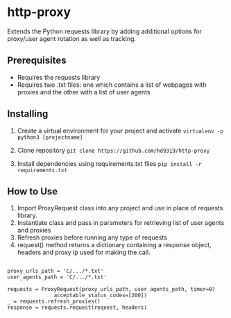 # http-proxy
Extends the Python requests library by adding additional options for proxy/user agent rotation as well as tracking.

## Prerequisites
* Requires the requests library
* Requires two .txt files: one which contains a list of webpages with proxies and the other with a list of user agents

## Installing
1. Create a virtual environment for your project and activate
`virtualenv -p python3 [projectname]`

2. Clone repository
`git clone https://github.com/hd9319/http-proxy`

3. Install dependencies using requirements.txt files
`pip install -r requirements.txt`

## How to Use
1. Import ProxyRequest class into any project and use in place of requests library.
2. Instantiate class and pass in parameters for retrieving list of user agents and proxies
3. Refresh proxies before running any type of requests
4. request() method returns a dictionary containing a response object, headers and proxy ip used for making the call.
```from proxy import ProxyRequest

proxy_urls_path = 'C/.../*.txt'
user_agents_path = 'C/.../*.txt'

requests = ProxyRequest(proxy_urls_path, user_agents_path, timer=0)
               acceptable_status_codes=[200])
_ = requests.refresh_proxies()
response = requests.request(request, headers)
```

